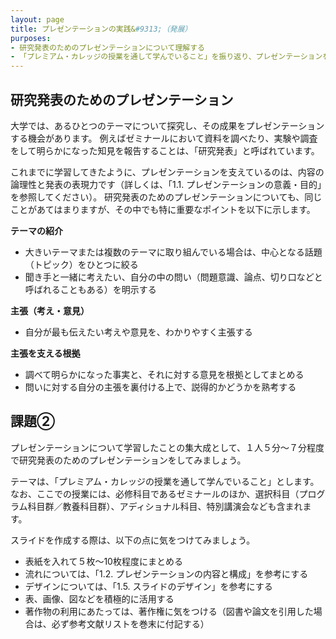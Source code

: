 ```yaml
---
layout: page
title: プレゼンテーションの実践&#9313;（発展）
purposes:
- 研究発表のためのプレゼンテーションについて理解する
- 「プレミアム・カレッジの授業を通して学んでいること」を振り返り、プレゼンテーションを実践する
---
```


研究発表のためのプレゼンテーション
----------------------------

大学では、あるひとつのテーマについて探究し、その成果をプレゼンテーションする機会があります。
例えばゼミナールにおいて資料を調べたり、実験や調査をして明らかになった知見を報告することは、「研究発表」と呼ばれています。

これまでに学習してきたように、プレゼンテーションを支えているのは、内容の論理性と発表の表現力です（詳しくは、「1.1. プレゼンテーションの意義・目的」を参照してください）。
研究発表のためのプレゼンテーションについても、同じことがあてはまりますが、その中でも特に重要なポイントを以下に示します。

**テーマの紹介**

- 大きいテーマまたは複数のテーマに取り組んでいる場合は、中心となる話題（トピック）をひとつに絞る
- 聞き手と一緒に考えたい、自分の中の問い（問題意識、論点、切り口などと呼ばれることもある）を明示する

**主張（考え・意見）**

- 自分が最も伝えたい考えや意見を、わかりやすく主張する

**主張を支える根拠**

- 調べて明らかになった事実と、それに対する意見を根拠としてまとめる
- 問いに対する自分の主張を裏付ける上で、説得的かどうかを熟考する

課題&#9313;
----

プレゼンテーションについて学習したことの集大成として、１人５分～７分程度で研究発表のためのプレゼンテーションをしてみましょう。

テーマは、「プレミアム・カレッジの授業を通して学んでいること」とします。なお、ここでの授業には、必修科目であるゼミナールのほか、選択科目（プログラム科目群／教養科目群）、アディショナル科目、特別講演会なども含まれます。

スライドを作成する際は、以下の点に気をつけてみましょう。

- 表紙を入れて５枚～10枚程度にまとめる
- 流れについては、「1.2. プレゼンテーションの内容と構成」を参考にする
- デザインについては、「1.5. スライドのデザイン」を参考にする
- 表、画像、図などを積極的に活用する
- 著作物の利用にあたっては、著作権に気をつける（図書や論文を引用した場合は、必ず参考文献リストを巻末に付記する）